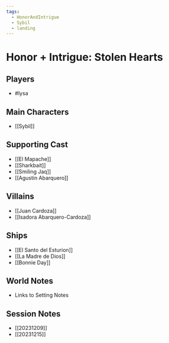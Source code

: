 ```yaml
---
tags:
  - HonorAndIntrigue
  - Sybil
  - landing
---
```

# Honor + Intrigue: Stolen Hearts
## Players
- #lysa 
## Main Characters
- [[Sybil]]
## Supporting Cast
- [[El Mapache]]
- [[Sharkbait]]
- [[Smiling Jaq]]
- [[Agustin Abarquero]]
## Villains
- [[Juan Cardoza]]
- [[Isadora Abarquero-Cardoza]]
## Ships
- [[El Santo del Esturion]]
- [[La Madre de Dios]]
- [[Bonnie Day]]
## World Notes
- Links to Setting Notes
## Session Notes
- [[20231209]]
- [[20231215]]